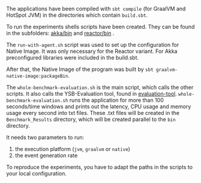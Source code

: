The applications have been compiled with `sbt compile` (for GraalVM and HotSpot JVM) in the directories which contain `build.sbt`.



To run the experiments shells scripts have been created. They can be found in the subfolders: [akka/bin](akka/bin) and [reactor/bin](reactor/bin) .

The `run-with-agent.sh` script was used to set up the configuration for Native Image. It was only necessary for the Reactor variant. For Akka preconfigured libraries were included in the build.sbt.

After that, the Native Image of the program was built by `sbt graalvm-native-image:packageBin`.


The `whole-benchmark-evaluation.sh` is the main script, which calls the other scripts. It also calls the YSB-Evaluation tool, found in [evaluation-tool](evaluation-tool). `whole-benchmark-evaluation.sh` runs the application for more than 100 seconds/time windows and prints out the latency, CPU usage and memory usage every second into txt files. These .txt files will be created in the `Benchmark_Results` directory, which will be created parallel to the `bin` directory.

It needs two parameters to run:
1. the execution platform (`jvm`, `graalvm` or `native`)
2. the event generation rate

To reproduce the experiments, you have to adapt the paths in the scripts to your local configuration.

